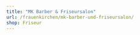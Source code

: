 ```yaml
---
title: "MK Barber & Friseursalon"
url: /frauenkirchen/mk-barber-und-friseursalon/
shop: Friseur
---
```

